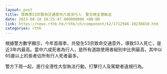 ```yaml
---
layout: post
title: 首兩季53宗致命交通意外六成涉行人　警方將全港執法
date: 2023-08-10 18:25:47.000000000 +08:00
link: https://news.rthk.hk/rthk/ch/component/k2/1712946-20230810.htm
categories: rthk
---
```


根據警方數字顯示，今年首兩季，共發生53宗致命交通意外，導致53人死亡，是近3年内最高。當中六成死者為行人，是所有道路使用者組別中比例最高，其中以65歲以上的長者佔所有行人死者最多。

警方下周一起，進行全港性大型執法行動，打擊行人及駕駛者違規行為。
